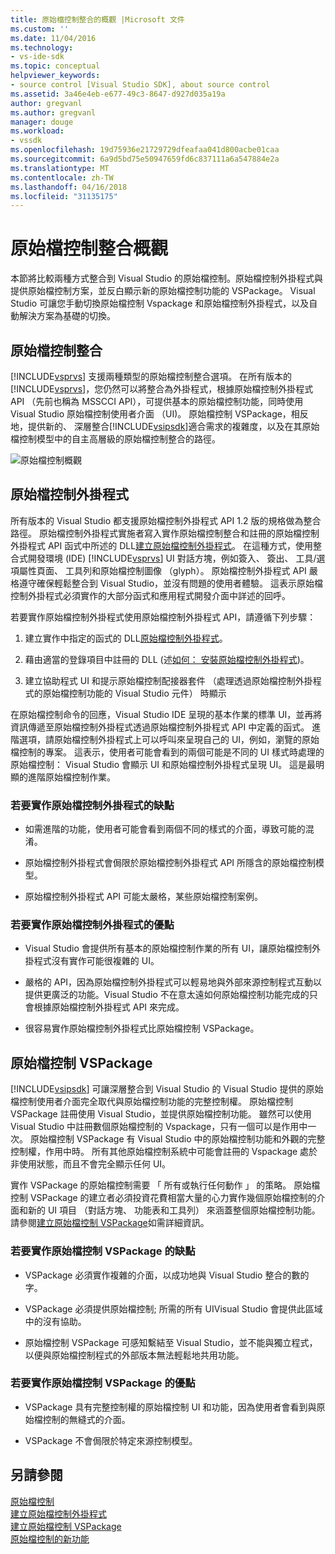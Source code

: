 ```yaml
---
title: 原始檔控制整合的概觀 |Microsoft 文件
ms.custom: ''
ms.date: 11/04/2016
ms.technology:
- vs-ide-sdk
ms.topic: conceptual
helpviewer_keywords:
- source control [Visual Studio SDK], about source control
ms.assetid: 3a46e4eb-e677-49c3-8647-d927d035a19a
author: gregvanl
ms.author: gregvanl
manager: douge
ms.workload:
- vssdk
ms.openlocfilehash: 19d75936e21729729dfeafaa041d800acbe01caa
ms.sourcegitcommit: 6a9d5bd75e50947659fd6c837111a6a547884e2a
ms.translationtype: MT
ms.contentlocale: zh-TW
ms.lasthandoff: 04/16/2018
ms.locfileid: "31135175"
---
```

# <a name="source-control-integration-overview"></a>原始檔控制整合概觀
本節將比較兩種方式整合到 Visual Studio 的原始檔控制。原始檔控制外掛程式與提供原始檔控制方案，並反白顯示新的原始檔控制功能的 VSPackage。 Visual Studio 可讓您手動切換原始檔控制 Vspackage 和原始檔控制外掛程式，以及自動解決方案為基礎的切換。  
  
## <a name="source-control-integration"></a>原始檔控制整合  
 [!INCLUDE[vsprvs](../../code-quality/includes/vsprvs_md.md)] 支援兩種類型的原始檔控制整合選項。 在所有版本的[!INCLUDE[vsprvs](../../code-quality/includes/vsprvs_md.md)]，您仍然可以將整合為外掛程式，根據原始檔控制外掛程式 API （先前也稱為 MSSCCI API），可提供基本的原始檔控制功能，同時使用 Visual Studio 原始檔控制使用者介面 （UI)。 原始檔控制 VSPackage，相反地，提供新的、 深層整合[!INCLUDE[vsipsdk](../../extensibility/includes/vsipsdk_md.md)]適合需求的複雜度，以及在其原始檔控制模型中的自主高層級的原始檔控制整合的路徑。  
  
 ![原始檔控制概觀](../../extensibility/internals/media/sourcectnrloverview.gif "SourceCtnrlOverview")  
  
## <a name="source-control-plug-in"></a>原始檔控制外掛程式  
 所有版本的 Visual Studio 都支援原始檔控制外掛程式 API 1.2 版的規格做為整合路徑。 原始檔控制外掛程式實施者寫入實作原始檔控制整合和註冊的原始檔控制外掛程式 API 函式中所述的 DLL[建立原始檔控制外掛程式](../../extensibility/internals/creating-a-source-control-plug-in.md)。 在這種方式，使用整合式開發環境 (IDE) [!INCLUDE[vsprvs](../../code-quality/includes/vsprvs_md.md)] UI 對話方塊，例如簽入、 簽出、 工具/選項屬性頁面、 工具列和原始檔控制圖像 （glyph）。 原始檔控制外掛程式 API 嚴格遵守確保輕鬆整合到 Visual Studio，並沒有問題的使用者體驗。 這表示原始檔控制外掛程式必須實作的大部分函式和應用程式開發介面中詳述的回呼。  
  
 若要實作原始檔控制外掛程式使用原始檔控制外掛程式 API，請遵循下列步驟：  
  
1.  建立實作中指定的函式的 DLL[原始檔控制外掛程式](../../extensibility/source-control-plug-ins.md)。  
  
2.  藉由適當的登錄項目中註冊的 DLL (述[如何： 安裝原始檔控制外掛程式](../../extensibility/internals/how-to-install-a-source-control-plug-in.md))。  
  
3.  建立協助程式 UI 和提示原始檔控制配接器套件 （處理透過原始檔控制外掛程式的原始檔控制功能的 Visual Studio 元件） 時顯示  
  
 在原始檔控制命令的回應，Visual Studio IDE 呈現的基本作業的標準 UI，並再將資訊傳遞至原始檔控制外掛程式透過原始檔控制外掛程式 API 中定義的函式。 進階選項，請原始檔控制外掛程式上可以呼叫來呈現自己的 UI，例如，瀏覽的原始檔控制的專案。 這表示，使用者可能會看到的兩個可能是不同的 UI 樣式時處理的原始檔控制： Visual Studio 會顯示 UI 和原始檔控制外掛程式呈現 UI。 這是最明顯的進階原始檔控制作業。  
  
### <a name="drawbacks-to-implementing-a-source-control-plug-in"></a>若要實作原始檔控制外掛程式的缺點  
  
-   如需進階的功能，使用者可能會看到兩個不同的樣式的介面，導致可能的混淆。  
  
-   原始檔控制外掛程式會侷限於原始檔控制外掛程式 API 所隱含的原始檔控制模型。  
  
-   原始檔控制外掛程式 API 可能太嚴格，某些原始檔控制案例。  
  
### <a name="advantages-to-implementing-a-source-control-plug-in"></a>若要實作原始檔控制外掛程式的優點  
  
-   Visual Studio 會提供所有基本的原始檔控制作業的所有 UI，讓原始檔控制外掛程式沒有實作可能很複雜的 UI。  
  
-   嚴格的 API，因為原始檔控制外掛程式可以輕易地與外部來源控制程式互動以提供更廣泛的功能。Visual Studio 不在意太遠如何原始檔控制功能完成的只會根據原始檔控制外掛程式 API 來完成。  
  
-   很容易實作原始檔控制外掛程式比原始檔控制 VSPackage。  
  
## <a name="source-control-vspackage"></a>原始檔控制 VSPackage  
 [!INCLUDE[vsipsdk](../../extensibility/includes/vsipsdk_md.md)] 可讓深層整合到 Visual Studio 的 Visual Studio 提供的原始檔控制使用者介面完全取代與原始檔控制功能的完整控制權。 原始檔控制 VSPackage 註冊使用 Visual Studio，並提供原始檔控制功能。 雖然可以使用 Visual Studio 中註冊數個原始檔控制的 Vspackage，只有一個可以是作用中一次。 原始檔控制 VSPackage 有 Visual Studio 中的原始檔控制功能和外觀的完整控制權，作用中時。 所有其他原始檔控制系統中可能會註冊的 Vspackage 處於非使用狀態，而且不會完全顯示任何 UI。  
  
 實作 VSPackage 的原始檔控制需要 「 所有或執行任何動作 」 的策略。 原始檔控制 VSPackage 的建立者必須投資花費相當大量的心力實作幾個原始檔控制的介面和新的 UI 項目 （對話方塊、 功能表和工具列） 來涵蓋整個原始檔控制功能。 請參閱[建立原始檔控制 VSPackage](../../extensibility/internals/creating-a-source-control-vspackage.md)如需詳細資訊。  
  
### <a name="drawbacks-to-implementing-a-source-control-vspackage"></a>若要實作原始檔控制 VSPackage 的缺點  
  
-   VSPackage 必須實作複雜的介面，以成功地與 Visual Studio 整合的數的字。  
  
-   VSPackage 必須提供原始檔控制; 所需的所有 UIVisual Studio 會提供此區域中的沒有協助。  
  
-   原始檔控制 VSPackage 可感知繫結至 Visual Studio，並不能與獨立程式，以便與原始檔控制程式的外部版本無法輕鬆地共用功能。  
  
### <a name="advantages-to-implementing-a-source-control-vspackage"></a>若要實作原始檔控制 VSPackage 的優點  
  
-   VSPackage 具有完整控制權的原始檔控制 UI 和功能，因為使用者會看到與原始檔控制的無縫式的介面。  
  
-   VSPackage 不會侷限於特定來源控制模型。  
  
## <a name="see-also"></a>另請參閱  
 [原始檔控制](../../extensibility/internals/source-control.md)   
 [建立原始檔控制外掛程式](../../extensibility/internals/creating-a-source-control-plug-in.md)   
 [建立原始檔控制 VSPackage](../../extensibility/internals/creating-a-source-control-vspackage.md)   
 [原始檔控制的新功能](../../extensibility/internals/what-s-new-in-source-control.md)